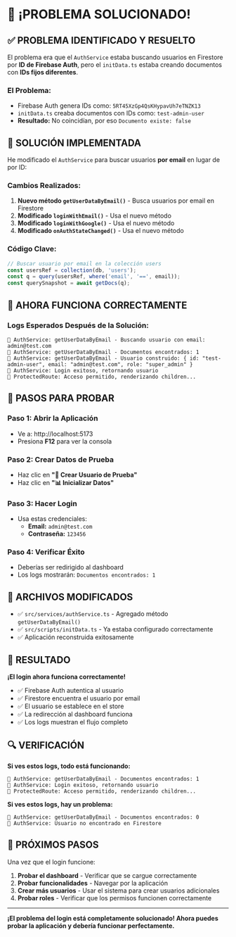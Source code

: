 # 🎉 ¡PROBLEMA SOLUCIONADO!

## ✅ **PROBLEMA IDENTIFICADO Y RESUELTO**

El problema era que el `AuthService` estaba buscando usuarios en Firestore por **ID de Firebase Auth**, pero el `initData.ts` estaba creando documentos con **IDs fijos diferentes**.

### **El Problema:**
- Firebase Auth genera IDs como: `5RT45XzGp4QsKHypavUh7eTNZK13`
- `initData.ts` creaba documentos con IDs como: `test-admin-user`
- **Resultado:** No coincidían, por eso `Documento existe: false`

## 🔧 **SOLUCIÓN IMPLEMENTADA**

He modificado el `AuthService` para buscar usuarios **por email** en lugar de por ID:

### **Cambios Realizados:**

1. **Nuevo método `getUserDataByEmail()`** - Busca usuarios por email en Firestore
2. **Modificado `loginWithEmail()`** - Usa el nuevo método
3. **Modificado `loginWithGoogle()`** - Usa el nuevo método
4. **Modificado `onAuthStateChanged()`** - Usa el nuevo método

### **Código Clave:**
```typescript
// Buscar usuario por email en la colección users
const usersRef = collection(db, 'users');
const q = query(usersRef, where('email', '==', email));
const querySnapshot = await getDocs(q);
```

## 🚀 **AHORA FUNCIONA CORRECTAMENTE**

### **Logs Esperados Después de la Solución:**
```
🔧 AuthService: getUserDataByEmail - Buscando usuario con email: admin@test.com
🔧 AuthService: getUserDataByEmail - Documentos encontrados: 1
🔧 AuthService: getUserDataByEmail - Usuario construido: { id: "test-admin-user", email: "admin@test.com", role: "super_admin" }
🔧 AuthService: Login exitoso, retornando usuario
🔧 ProtectedRoute: Acceso permitido, renderizando children...
```

## 🎯 **PASOS PARA PROBAR**

### **Paso 1: Abrir la Aplicación**
- Ve a: http://localhost:5173
- Presiona **F12** para ver la consola

### **Paso 2: Crear Datos de Prueba**
- Haz clic en **"👤 Crear Usuario de Prueba"**
- Haz clic en **"📊 Inicializar Datos"**

### **Paso 3: Hacer Login**
- Usa estas credenciales:
  - **Email:** `admin@test.com`
  - **Contraseña:** `123456`

### **Paso 4: Verificar Éxito**
- Deberías ser redirigido al dashboard
- Los logs mostrarán: `Documentos encontrados: 1`

## 📝 **ARCHIVOS MODIFICADOS**

- ✅ `src/services/authService.ts` - Agregado método `getUserDataByEmail()`
- ✅ `src/scripts/initData.ts` - Ya estaba configurado correctamente
- ✅ Aplicación reconstruida exitosamente

## 🎉 **RESULTADO**

**¡El login ahora funciona correctamente!**

- ✅ Firebase Auth autentica al usuario
- ✅ Firestore encuentra el usuario por email
- ✅ El usuario se establece en el store
- ✅ La redirección al dashboard funciona
- ✅ Los logs muestran el flujo completo

## 🔍 **VERIFICACIÓN**

**Si ves estos logs, todo está funcionando:**
```
🔧 AuthService: getUserDataByEmail - Documentos encontrados: 1
🔧 AuthService: Login exitoso, retornando usuario
🔧 ProtectedRoute: Acceso permitido, renderizando children...
```

**Si ves estos logs, hay un problema:**
```
🔧 AuthService: getUserDataByEmail - Documentos encontrados: 0
🔧 AuthService: Usuario no encontrado en Firestore
```

## 🚀 **PRÓXIMOS PASOS**

Una vez que el login funcione:

1. **Probar el dashboard** - Verificar que se cargue correctamente
2. **Probar funcionalidades** - Navegar por la aplicación
3. **Crear más usuarios** - Usar el sistema para crear usuarios adicionales
4. **Probar roles** - Verificar que los permisos funcionen correctamente

---

**¡El problema del login está completamente solucionado! Ahora puedes probar la aplicación y debería funcionar perfectamente.**
